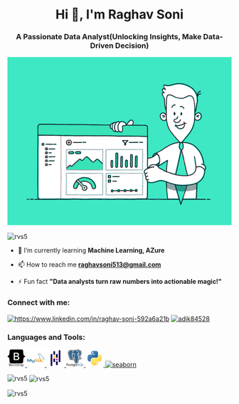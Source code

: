 
<h1 align="center">Hi 👋, I'm Raghav Soni</h1>
<h3 align="center">A Passionate Data Analyst(Unlocking Insights, Make Data-Driven Decision)</h3>

![logo](https://github.com/rvs5/rvs5/blob/main/Data-Website-Analytics.gif)

<p align="left"> <img src="https://komarev.com/ghpvc/?username=rvs5&label=Profile%20views&color=0e75b6&style=flat" alt="rvs5" /> </p>

- 🌱 I’m currently learning **Machine Learning, AZure**

- 📫 How to reach me **raghavsoni513@gmail.com**

- ⚡ Fun fact **"Data analysts turn raw numbers into actionable magic!"**

<h3 align="left">Connect with me:</h3>
<p align="left">
<a href="https://linkedin.com/in/https://www.linkedin.com/in/raghav-soni-592a6a21b" target="blank"><img align="center" src="https://raw.githubusercontent.com/rahuldkjain/github-profile-readme-generator/master/src/images/icons/Social/linked-in-alt.svg" alt="https://www.linkedin.com/in/raghav-soni-592a6a21b" height="30" width="40" /></a>
<a href="https://www.hackerrank.com/adik84528" target="blank"><img align="center" src="https://raw.githubusercontent.com/rahuldkjain/github-profile-readme-generator/master/src/images/icons/Social/hackerrank.svg" alt="adik84528" height="30" width="40" /></a>
</p>

<h3 align="left">Languages and Tools:</h3>
<p align="left"> <a href="https://getbootstrap.com" target="_blank" rel="noreferrer"> <img src="https://raw.githubusercontent.com/devicons/devicon/master/icons/bootstrap/bootstrap-plain-wordmark.svg" alt="bootstrap" width="40" height="40"/> </a> <a href="https://www.mysql.com/" target="_blank" rel="noreferrer"> <img src="https://raw.githubusercontent.com/devicons/devicon/master/icons/mysql/mysql-original-wordmark.svg" alt="mysql" width="40" height="40"/> </a> <a href="https://pandas.pydata.org/" target="_blank" rel="noreferrer"> <img src="https://raw.githubusercontent.com/devicons/devicon/2ae2a900d2f041da66e950e4d48052658d850630/icons/pandas/pandas-original.svg" alt="pandas" width="40" height="40"/> </a> <a href="https://www.postgresql.org" target="_blank" rel="noreferrer"> <img src="https://raw.githubusercontent.com/devicons/devicon/master/icons/postgresql/postgresql-original-wordmark.svg" alt="postgresql" width="40" height="40"/> </a> <a href="https://www.python.org" target="_blank" rel="noreferrer"> <img src="https://raw.githubusercontent.com/devicons/devicon/master/icons/python/python-original.svg" alt="python" width="40" height="40"/> </a> <a href="https://seaborn.pydata.org/" target="_blank" rel="noreferrer"> <img src="https://seaborn.pydata.org/_images/logo-mark-lightbg.svg" alt="seaborn" width="40" height="40"/> </a> </p>

<p><img align="left" src="https://github-readme-stats.vercel.app/api/top-langs?username=rvs5&show_icons=true&locale=en&layout=compact" alt="rvs5" /></p>

<p>&nbsp;<img align="center" src="https://github-readme-stats.vercel.app/api?username=rvs5&show_icons=true&locale=en" alt="rvs5" /></p>

<p><img align="center" src="https://github-readme-streak-stats.herokuapp.com/?user=rvs5&" alt="rvs5" /></p>

